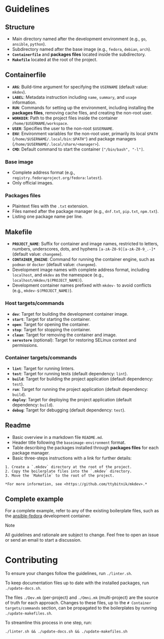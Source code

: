 # Guidelines

## Structure

- Main directory named after the development environment (e.g., `go`, `ansible`, `python`).
- Subdirectory named after the base image (e.g., `fedora`, `debian`, `arch`).
- **`Containerfile`** and **packages files** located inside the subdirectory.
- **`Makefile`** located at the root of the project.

## Containerfile

- **`ARG`**: Build-time argument for specifying the `USERNAME` (default value: `mkdev`).
- **`LABEL`**: Metadata instruction including `name`, `summary`, and `usage` information.
- **`RUN`**: Commands for setting up the environment, including installing the **packages files**, removing cache files, and creating the non-root user.
- **`WORKDIR`**: Path to the project files inside the container `/home/$USERNAME/workspace`.
- **`USER`**: Specifies the user to the non-root `$USERNAME`.
- **`ENV`**: Environment variables for the non-root user, primarily its local `$PATH` (`/home/$USERNAME/.local/bin:$PATH"`) and package managers (`/home/$USERNAME/.local/share/<manager>`).
- **`CMD`**: Default command to start the container `["/bin/bash", "-l"]`.

### Base image

- Complete address format (e.g., `registry.fedoraproject.org/fedora:latest`).
- Only official images.

### Packages files

- Plaintext files with the `.txt` extension.
- Files named after the package manager (e.g., `dnf.txt`, `pip.txt`, `npm.txt`).
- Listing one package name per line.

## Makefile

- **`PROJECT_NAME`**: Suffix for container and image names, restricted to letters, numbers, underscores, dots, and hyphens `[a-zA-Z0-9][a-zA-Z0-9_.-]*` (default value: `changeme`).
- **`CONTAINER_ENGINE`**: Command for running the container engine, such as `podman` or `docker` (default value: `changeme`).
- Development image names with complete address format, including `localhost`, and `mkdev` as the namespace (e.g., `localhost/mkdev/$(PROJECT_NAME)`).
- Development container names prefixed with `mkdev-` to avoid conflicts (e.g., `mkdev-$(PROJECT_NAME)`).

### Host targets/commands

- **`dev`**: Target for building the development container image.
- **`start`**: Target for starting the container.
- **`open`**: Target for opening the container.
- **`stop`**: Target for stopping the container.
- **`clean`**: Target for removing the container and image.
- **`serestore`** (optional): Target for restoring SELinux context and permissions.

### Container targets/commands

- **`lint`**: Target for running linters.
- **`test`**: Target for running tests (default dependency: `lint`).
- **`build`**: Target for building the project application (default dependency: `test`).
- **`run`**: Target for running the project application (default dependency: `build`).
- **`deploy`**: Target for deploying the project application (default dependency: `build`).
- **`debug`**: Target for debugging (default dependency: `test`).

## Readme

- Basic overview in a markdown file `README.md`.
- Header title following the `baseimage-environment` format.
- Table describing the packages installed through **packages files** for each package manager.
- Basic three-steps instructions with a link for further details:
```text
1. Create a `.mkdev` directory at the root of the project.
2. Copy the boilerplate files into the `.mkdev` directory.
3. Move the `Makefile` to the root of the project.

*For more information, see <https://github.com/ttybitnik/mkdev>.*
```

## Complete example

For a complete example, refer to any of the existing boilerplate files, such as the [ansible-fedora](ansible/fedora) development container.

> [!NOTE]
> All guidelines and rationale are subject to change. Feel free to open an issue or send an email to start a discussion.

# Contributing

To ensure your changes follow the guidelines, run `./linter.sh`.

To keep documentation files up to date with the installed packages, run `./update-docs.sh`.

The files `./Dev.mk` (per-project) and `./Omni.mk` (multi-project) are the source of truth for each approach. Changes to these files, up to the `# Container targets/commands` section, can be propagated to the boilerplates by running `./update-makefiles.sh`.

To streamline this process in one step, run:

```shell
./linter.sh && ./update-docs.sh && ./update-makefiles.sh
```
